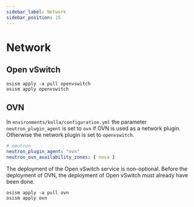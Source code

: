 ```yaml
---
sidebar_label: Network
sidebar_position: 15
---
```


# Network

## Open vSwitch

```
osism apply -a pull openvswitch
osism apply openvswitch
```

## OVN

In `environments/kolla/configuration.yml` the parameter `neutron_plugin_agent` is set to
`ovn` if OVN is used as a network plugin. Otherwise the network plugin is set to `openvswitch`.

```yaml title="environments/kolla/configuration.yml"
# neutron
neutron_plugin_agent: "ovn"
neutron_ovn_availability_zones: [ nova ]
```

The deployment of the Open vSwitch service is non-optional.
Before the deployment of OVN, the deployment of Open vSwitch must already have been done.

```
osism apply -a pull ovn
osism apply ovn
```
